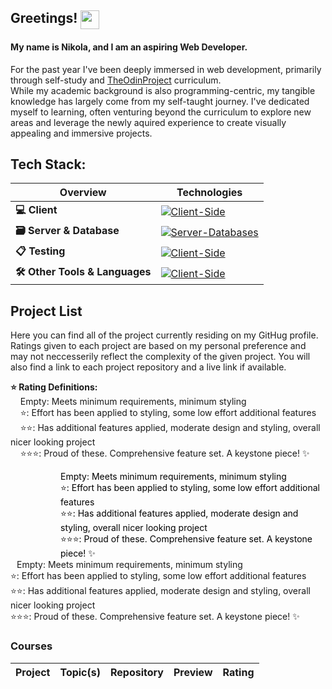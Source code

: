 ## Greetings! <img src="https://media.tenor.com/MdI9bTt7NMgAAAAi/good-evening-hand-wave.gif" width="30" align="top">
<h4>My name is Nikola, and I am an aspiring Web Developer.</h4>

For the past year I've been deeply immersed in web development, primarily through self-study and [TheOdinProject](https://www.theodinproject.com/) curriculum. <br>
While my academic background is also programming-centric, my tangible knowledge has largely come from my self-taught journey. I've dedicated myself to learning, often venturing beyond the curriculum to explore new areas and leverage the newly aquired experience to create visually appealing and immersive projects.

## Tech Stack:

| Overview              | Technologies                                                                         |
| --------------------- | ------------------------------------------------------------------------------------ |
| **💻 Client**         | [![Client-Side](https://skillicons.dev/icons?i=html,css,js,react&perline=6)](https://skillicons.dev)|
| **🗃️ Server & Database**| [![Server-Databases](https://skillicons.dev/icons?i=nodejs,express,mongodb,mysql,firebase&perline=6)](https://skillicons.dev)|
| **📋 Testing**        | [![Client-Side](https://skillicons.dev/icons?i=jest&perline=6)](https://skillicons.dev) |
| **🛠️ Other Tools & Languages** | [![Client-Side](https://skillicons.dev/icons?i=java,cs,git,npm,pug,jquery,d3,webpack,vite,vscode,figma,vercel&perline=6)](https://skillicons.dev) |

<!-- ### 💻 Client
  [![Client-Side](https://skillicons.dev/icons?i=html,css,js,react&perline=6)](https://skillicons.dev)

### 🗃️ Server & Database
  [![Server-Databases](https://skillicons.dev/icons?i=nodejs,express,mongodb,mysql,firebase&perline=6)](https://skillicons.dev)

### 📋 Testing
  [![Client-Side](https://skillicons.dev/icons?i=jest&perline=6)](https://skillicons.dev)

### 🛠️ Other Tools & Languages
  [![Client-Side](https://skillicons.dev/icons?i=java,cs,git,npm,pug,jquery,d3,webpack,vite,vscode,figma,vercel&perline=6)](https://skillicons.dev) -->

## Project List
Here you can find all of the project currently residing on my GitHug profile. Ratings given to each project are based on my personal preference and may not neccesserily reflect the complexity of the given project. You will also find a link to each project repository and a live link if available.

**⭐ Rating Definitions:** <br>
&nbsp;&nbsp;&nbsp;&nbsp;Empty: Meets minimum requirements, minimum styling <br>
&nbsp;&nbsp;&nbsp;&nbsp;⭐: Effort has been applied to styling, some low effort additional features <br>
&nbsp;&nbsp;&nbsp;&nbsp;⭐⭐: Has additional features applied, moderate design and styling, overall nicer looking project <br>
&nbsp;&nbsp;&nbsp;&nbsp;⭐⭐⭐: Proud of these. Comprehensive feature set. A keystone piece! ✨

<div style="margin-left: 80px; color: black;">
    Empty: Meets minimum requirements, minimum styling <br>
    ⭐: Effort has been applied to styling, some low effort additional features <br>
    ⭐⭐: Has additional features applied, moderate design and styling, overall nicer looking project <br>
    ⭐⭐⭐: Proud of these. Comprehensive feature set. A keystone piece! ✨
</div>

<span style='margin-left: 10px'>
Empty: Meets minimum requirements, minimum styling <br>
⭐: Effort has been applied to styling, some low effort additional features <br>
⭐⭐: Has additional features applied, moderate design and styling, overall nicer looking project <br>
⭐⭐⭐: Proud of these. Comprehensive feature set. A keystone piece! ✨
</span>

### **Courses**

| Project |	Topic(s) | Repository |	Preview |	Rating |
| ------- | -------- | ---------- | ------- | ------ |

